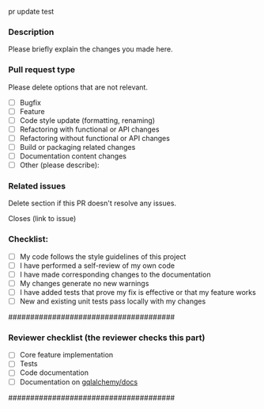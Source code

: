 pr update test

### Description

Please briefly explain the changes you made here.

### Pull request type

Please delete options that are not relevant.

- [ ] Bugfix
- [ ] Feature
- [ ] Code style update (formatting, renaming)
- [ ] Refactoring with functional or API changes
- [ ] Refactoring without functional or API changes
- [ ] Build or packaging related changes
- [ ] Documentation content changes
- [ ] Other (please describe):

### Related issues

Delete section if this PR doesn't resolve any issues. 

Closes (link to issue)

### Checklist:

- [ ] My code follows the style guidelines of this project
- [ ] I have performed a self-review of my own code
- [ ] I have made corresponding changes to the documentation
- [ ] My changes generate no new warnings
- [ ] I have added tests that prove my fix is effective or that my feature works
- [ ] New and existing unit tests pass locally with my changes

######################################

### Reviewer checklist (the reviewer checks this part)
- [ ] Core feature implementation
- [ ] Tests
- [ ] Code documentation
- [ ] Documentation on [gqlalchemy/docs](https://github.com/memgraph/gqlalchemy/tree/main/docs)

######################################
